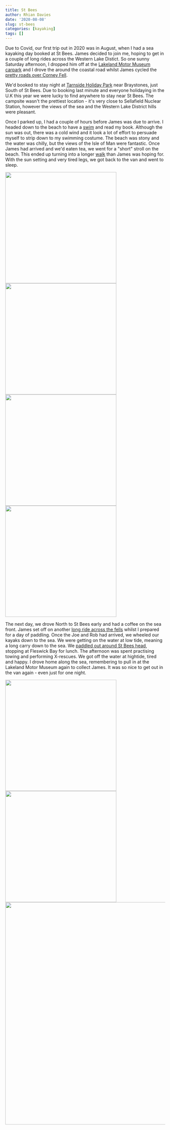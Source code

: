 ```yaml
---
title: St Bees
author: Rhian Davies
date: '2020-08-08'
slug: st-bees
categories: [kayaking]
tags: []
---
```


Due to Covid, our first trip out in 2020 was in August, when I had a sea kayaking day booked at St Bees. James decided to join me, hoping to get in a couple of long rides across the Western Lake Distict. So one sunny Saturday afternoon, I dropped him off at the [Lakeland Motor Museum carpark](https://www.google.com/maps/place/Lakeland+Motor+Museum/@54.2591407,-2.9913833,17z/data=!3m1!4b1!4m5!3m4!1s0x487cbd7c12868c75:0xc680d8d33c0668ba!8m2!3d54.2591376!4d-2.9891946) and I drove the around the coastal road whilst James cycled the [pretty roads over Corney Fell](https://www.strava.com/activities/3887580624).

We'd booked to stay night at [Tarnside Holiday Park](http://seacote.com/tarnside/) near Braystones, just South of St Bees. Due to booking last minute and everyone holidaying in the U.K this year we were lucky to find anywhere to stay near St Bees. The campsite wasn't the prettiest location - it's very close to Sellafield Nuclear Station, however the views of the sea and the Western Lake District hills were pleasant.

Once I parked up, I had a couple of hours before James was due to arrive. I headed down to the beach to have a [swim](https://www.strava.com/activities/3890025454) and read my book. Although the sun was out, there was a cold wind and it look a lot of effort to persuade myself to strip down to my swimming costume. The beach was stony and the water was chilly, but the views of the Isle of Man were fantastic. Once James had arrived and we'd eaten tea, we went for a "short" stroll on the beach. This ended up turning into a longer [walk](https://www.strava.com/activities/3908490516) than James was hoping for. With the sun setting and very tired legs, we got back to the van and went to sleep.

<img src="https://bit.ly/3jT1ivq" width="350"><img src="https://bit.ly/3u3q8xp" width="350">
<img src="https://bit.ly/2NoPh4I" width="350"><img src="https://bit.ly/3u5QxKW" width="350">

The next day, we drove North to St Bees early and had a coffee on the sea front. James set off on  another [long ride across the fells](https://www.strava.com/activities/3889551113) whilst I prepared for a day of paddling. Once the Joe and Rob had arrived, we wheeled our kayaks down to the sea. We were getting on the water at low tide, meaning a long carry down to the sea. We [paddled out around St Bees head](https://www.strava.com/activities/3890027186), stopping at Fleswick Bay for lunch. The afternoon was spent practising towing and performing X-rescues. 
We got off the water at hightide, tired and happy. I drove home along the sea, remembering to pull in at the Lakeland Motor Museum again to collect James. It was so nice to get out in the van again - even just for one night.

<img src="https://bit.ly/2LLBrsw" width="350"><img src="https://bit.ly/3rUyFRl" width="350">
<img src="https://bit.ly/2ZaGztv" width="700">